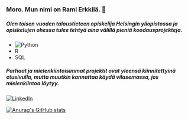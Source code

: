 ###  Moro. Mun nimi on Rami Erkkilä. 👋

##### Olen toisen vuoden taloustieteen opiskelija Helsingin yliopistossa ja opiskelujen ohessa tulee tehtyä aina välillä pieniä koodausprojekteja.

* ![Python](https://img.shields.io/badge/Python-FFD43B?style=for-the-badge&logo=python&logoColor=blue)
* R 
* SQL 

##### Parhaat ja mielenkiintoisimmat projektit ovat yleensä kiinnitettyinä etusivulla, mutta muutkin kannattaa käydä vilasemassa, jos mielenkiintoa löytyy.

[2.2]: https://img.shields.io/badge/LinkedIn-0077B5?style=for-the-badge&logo=linkedin&logoColor=white
[![LinkedIn][2.2]](https://www.linkedin.com/in/rami-erkkil%C3%A4/ "Named link title")


[1.1]: https://img.shields.io/badge/Python-FFD43B?style=for-the-badge&logo=python&logoColor=blue
[![Anurag's GitHub stats](https://github-readme-stats.vercel.app/api?username=Rapasi&show_icons=true&theme=onedark&count_private=true&hide=stars,contribs)](https://github.com/anuraghazra/github-readme-stats)
<!--
**Rapasi/Rapasi** is a ✨ _special_ ✨ repository because its `README.md` (this file) appears on your GitHub profile.

Here are some ideas to get you started:

- 🔭 I’m currently working on ...
- 🌱 I’m currently learning ...
- 👯 I’m looking to collaborate on ...
- 🤔 I’m looking for help with ...
- 💬 Ask me about ...
- 📫 How to reach me: ...
- 😄 Pronouns: ...
- ⚡ Fun fact: ...
-->
